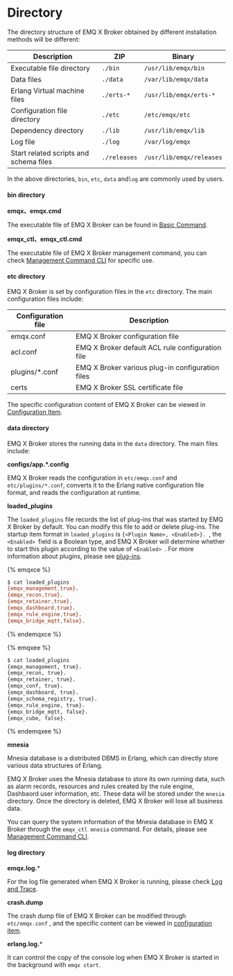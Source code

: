 # Directory

The directory structure of EMQ X Broker obtained by different installation methods will be different:

| Description   | ZIP      | Binary             |
| --------------------------- | -------------------------------- | ----------------------------- |
| Executable file directory | `./bin`                          | `/usr/lib/emqx/bin`           |
| Data files          | `./data`                         | `/var/lib/emqx/data`          |
| Erlang Virtual machine files | `./erts-*`                       | `/usr/lib/emqx/erts-*`        |
| Configuration file directory | `./etc`                          | `/etc/emqx/etc`               |
| Dependency directory | `./lib`                          | `/usr/lib/emqx/lib`           |
| Log file             | `./log`                          | `/var/log/emqx`               |
| Start related scripts and schema files | `./releases`                     | `/usr/lib/emqx/releases`      |

In the above directories,  `bin`, `etc`, `data` and`log` are commonly used by users.

#### bin directory

**emqx、emqx.cmd**

The executable file of EMQ X Broker can be found in [Basic Command](./command-line.md).

**emqx_ctl、emqx_ctl.cmd**

The executable file of EMQ X Broker management command, you can check [Management Command CLI](../advanced/cli.md) for specific use.

#### etc directory

EMQ X Broker is set by configuration files in the `etc` directory. The main configuration files include:

| Configuration file | Description            |
| -------------- | ------------------------- |
| emqx.conf      | EMQ X Broker configuration file |
| acl.conf       | EMQ X Broker default ACL rule configuration file |
| plugins/*.conf | EMQ X Broker various plug-in configuration files |
| certs          | EMQ X Broker SSL certificate file |

The specific configuration content of EMQ X Broker can be viewed in [Configuration Item](../configuration/configuration.md).

#### data directory

EMQ X Broker stores the running data in the `data` directory. The main files include:

**configs/app.*.config**

EMQ X Broker reads the configuration in `etc/emqx.conf` and `etc/plugins/*.conf`, converts it to the Erlang native configuration file format, and reads the configuration at runtime.

**loaded_plugins**

The `loaded_plugins` file records the list of plug-ins that was started by EMQ X Broker by default. You can modify this file to add or delete plug-ins. The startup item format in `loaded_plugins` is `{<Plugin Name>, <Enabled>}. `, the `<Enabled> `field is a Boolean type, and EMQ X Broker will determine whether to start this plugin according to the value of `<Enabled> `. For more information about plugins, please see [plug-ins](../advanced/plugins.md).

{% emqxce %}
```bash
$ cat loaded_plugins
{emqx_management,true}.
{emqx_recon,true}.
{emqx_retainer,true}.
{emqx_dashboard,true}.
{emqx_rule_engine,true}.
{emqx_bridge_mqtt,false}.
```
{% endemqxce %}

{% emqxee %}
```bash
$ cat loaded_plugins
{emqx_management, true}.
{emqx_recon, true}.
{emqx_retainer, true}.
{emqx_conf, true}.
{emqx_dashboard, true}.
{emqx_schema_registry, true}.
{emqx_rule_engine, true}.
{emqx_bridge_mqtt, false}.
{emqx_cube, false}.
```
{% endemqxee %}

**mnesia**

Mnesia database is a distributed DBMS in Erlang, which can directly store various data structures of Erlang.

EMQ X Broker uses the Mnesia database to store its own running data, such as alarm records, resources and rules created by the rule engine, Dashbaord user information, etc. These data will be stored under the `mnesia` directory. Once the directory is deleted, EMQ X Broker will lose all business data.

You can query the system information of the Mnesia database in EMQ X Broker through the `emqx_ctl mnesia` command. For details, please see [Management Command CLI](../advanced/cli.md).


#### log directory

**emqx.log.***

For the log file generated when EMQ X Broker is running, please check [Log and Trace](./log.md).

**crash.dump**

The crash dump file of EMQ X Broker can be modified through `etc/emqx.conf` , and the specific content can be viewed in [configuration item](../configuration/configuration.md).

**erlang.log.***

It can control the copy of the console log when EMQ X Broker is started in the background with `emqx start`.    